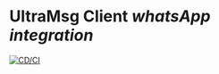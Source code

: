 # UltraMsg Client *whatsApp integration*

[![CD/CI](https://github.com/OpenDaje/ultramsg-client/actions/workflows/cd-ci.yaml/badge.svg)](https://github.com/OpenDaje/ultramsg-client/actions/workflows/cd-ci.yaml)



